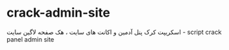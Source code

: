 # crack-admin-site
اسکریپت کرک پنل آدمین و اکانت های سایت ، هک صفحه لاگین سایت - script crack panel admin site
